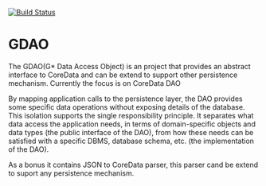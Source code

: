 [![Build Status](https://travis-ci.org/vadeara/GDAO.svg?branch=master)](https://travis-ci.org/vadeara/GDAO)

# GDAO
The GDAO(G* Data Access Object) is an project that provides an abstract interface to CoreData and can be extend to support other persistence mechanism. Currently the focus is on CoreData DAO

By mapping application calls to the persistence layer, the DAO provides some specific data operations without exposing details of the database. 
This isolation supports the single responsibility principle. 
It separates what data access the application needs, in terms of domain-specific objects and data types (the public interface of the DAO), from how these needs can be satisfied with a specific DBMS, database schema, etc. (the implementation of the DAO). 

As a bonus it contains JSON to CoreData parser, this parser cand be extend to suport any persistence mechanism.
